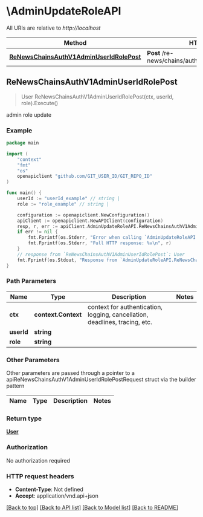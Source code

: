 # \AdminUpdateRoleAPI

All URIs are relative to *http://localhost*

Method | HTTP request | Description
------------- | ------------- | -------------
[**ReNewsChainsAuthV1AdminUserIdRolePost**](AdminUpdateRoleAPI.md#ReNewsChainsAuthV1AdminUserIdRolePost) | **Post** /re-news/chains/auth/v1/admin/{user_id}/{role} | admin role update



## ReNewsChainsAuthV1AdminUserIdRolePost

> User ReNewsChainsAuthV1AdminUserIdRolePost(ctx, userId, role).Execute()

admin role update



### Example

```go
package main

import (
	"context"
	"fmt"
	"os"
	openapiclient "github.com/GIT_USER_ID/GIT_REPO_ID"
)

func main() {
	userId := "userId_example" // string | 
	role := "role_example" // string | 

	configuration := openapiclient.NewConfiguration()
	apiClient := openapiclient.NewAPIClient(configuration)
	resp, r, err := apiClient.AdminUpdateRoleAPI.ReNewsChainsAuthV1AdminUserIdRolePost(context.Background(), userId, role).Execute()
	if err != nil {
		fmt.Fprintf(os.Stderr, "Error when calling `AdminUpdateRoleAPI.ReNewsChainsAuthV1AdminUserIdRolePost``: %v\n", err)
		fmt.Fprintf(os.Stderr, "Full HTTP response: %v\n", r)
	}
	// response from `ReNewsChainsAuthV1AdminUserIdRolePost`: User
	fmt.Fprintf(os.Stdout, "Response from `AdminUpdateRoleAPI.ReNewsChainsAuthV1AdminUserIdRolePost`: %v\n", resp)
}
```

### Path Parameters


Name | Type | Description  | Notes
------------- | ------------- | ------------- | -------------
**ctx** | **context.Context** | context for authentication, logging, cancellation, deadlines, tracing, etc.
**userId** | **string** |  | 
**role** | **string** |  | 

### Other Parameters

Other parameters are passed through a pointer to a apiReNewsChainsAuthV1AdminUserIdRolePostRequest struct via the builder pattern


Name | Type | Description  | Notes
------------- | ------------- | ------------- | -------------



### Return type

[**User**](User.md)

### Authorization

No authorization required

### HTTP request headers

- **Content-Type**: Not defined
- **Accept**: application/vnd.api+json

[[Back to top]](#) [[Back to API list]](../README.md#documentation-for-api-endpoints)
[[Back to Model list]](../README.md#documentation-for-models)
[[Back to README]](../README.md)

